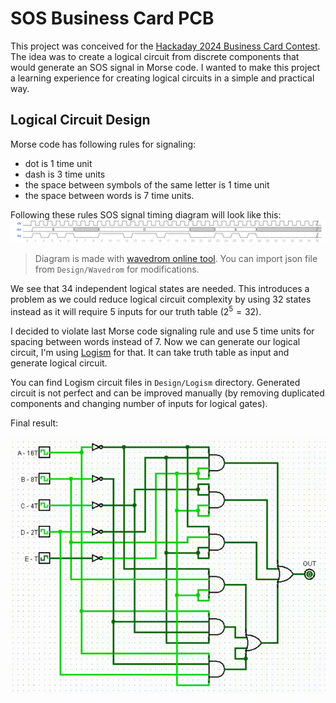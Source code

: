 # SOS Business Card PCB

This project was conceived for the [Hackaday 2024 Business Card Contest](https://hackaday.io/contest/195949-2024-business-card-contest). The idea was to create a logical circuit from discrete components that would generate an SOS signal in Morse code. I wanted to make this project a learning experience for creating logical circuits in a simple and practical way.

## Logical Circuit Design

Morse code has following rules for signaling:

- dot is 1 time unit
- dash is 3 time units
- the space between symbols of the same letter is 1 time unit
- the space between words is 7 time units.

Following these rules SOS signal timing diagram will look like this:
![wavedrome](Design/Wavedrom/waveform.png)

> Diagram is made with [wavedrom online tool](https://wavedrom.com/editor.html). You can import json file from `Design/Wavedrom` for modifications.

We see that 34 independent logical states are needed. This introduces a problem as we could reduce logical circuit complexity by using 32 states instead as it will require 5 inputs for our truth table $(2^5=32)$.

I decided to violate last Morse code signaling rule and use 5 time units for spacing between words instead of 7. Now we can generate our logical circuit, I'm using [Logism](http://www.cburch.com/logisim/) for that. It can take truth table as input and generate logical circuit.

You can find Logism circuit files in `Design/Logism` directory. Generated circuit is not perfect and can be improved manually (by removing duplicated components and changing number of inputs for logical gates).

Final result:

![logism](Design/Logism/simulation.gif)
